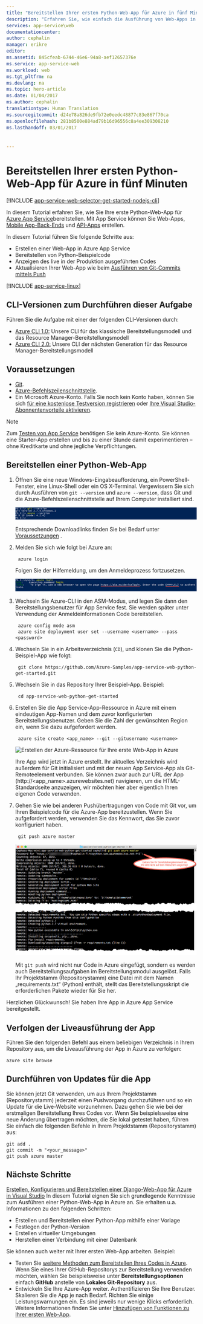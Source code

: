 ```yaml
---
title: "Bereitstellen Ihrer ersten Python-Web-App für Azure in fünf Minuten | Microsoft Docs"
description: "Erfahren Sie, wie einfach die Ausführung von Web-Apps in App Service ist, indem Sie eine Python-Beispiel-App bereitstellen. Sie können in kürzester Zeit mit der Entwicklung beginnen und sofort Ergebnisse erzielen."
services: app-service\web
documentationcenter: 
author: cephalin
manager: erikre
editor: 
ms.assetid: 845cfeab-6744-46e6-94a8-aef12657376e
ms.service: app-service-web
ms.workload: web
ms.tgt_pltfrm: na
ms.devlang: na
ms.topic: hero-article
ms.date: 01/04/2017
ms.author: cephalin
translationtype: Human Translation
ms.sourcegitcommit: d24e78a826de9fb72e0eedc48877c83e867f70ca
ms.openlocfilehash: 281b8500e884ad79b16d96556c8a4ee309308210
ms.lasthandoff: 03/01/2017


---
```

# <a name="deploy-your-first-python-web-app-to-azure-in-five-minutes"></a>Bereitstellen Ihrer ersten Python-Web-App für Azure in fünf Minuten
[!INCLUDE [app-service-web-selector-get-started-nodejs-cli](../../includes/app-service-web-selector-get-started-nodejs-cli.md)]  

In diesem Tutorial erfahren Sie, wie Sie Ihre erste Python-Web-App für [Azure App Service](../app-service/app-service-value-prop-what-is.md)bereitstellen.
Mit App Service können Sie Web-Apps, [Mobile App-Back-Ends](/documentation/learning-paths/appservice-mobileapps/) und [API-Apps](../app-service-api/app-service-api-apps-why-best-platform.md) erstellen.

In diesem Tutorial führen Sie folgende Schritte aus: 

* Erstellen einer Web-App in Azure App Service
* Bereitstellen von Python-Beispielcode
* Anzeigen des live in der Produktion ausgeführten Codes
* Aktualisieren Ihrer Web-App wie beim [Ausführen von Git-Commits mittels Push](https://git-scm.com/docs/git-push)

[!INCLUDE [app-service-linux](../../includes/app-service-linux.md)]

## <a name="cli-versions-to-complete-the-task"></a>CLI-Versionen zum Durchführen dieser Aufgabe

Führen Sie die Aufgabe mit einer der folgenden CLI-Versionen durch:

- [Azure CLI 1.0:](app-service-web-get-started-python-cli-nodejs.md) Unsere CLI für das klassische Bereitstellungsmodell und das Resource Manager-Bereitstellungsmodell
- [Azure CLI 2.0:](app-service-web-get-started-python.md) Unsere CLI der nächsten Generation für das Resource Manager-Bereitstellungsmodell

## <a name="prerequisites"></a>Voraussetzungen
* [Git](http://www.git-scm.com/downloads).
* [Azure-Befehlszeilenschnittstelle](../xplat-cli-install.md).
* Ein Microsoft Azure-Konto. Falls Sie noch kein Konto haben, können Sie sich [für eine kostenlose Testversion registrieren](https://azure.microsoft.com/pricing/free-trial/?WT.mc_id=A261C142F) oder [Ihre Visual Studio-Abonnentenvorteile aktivieren](https://azure.microsoft.com/pricing/member-offers/msdn-benefits-details/?WT.mc_id=A261C142F).

> [!NOTE]
> Zum [Testen von App Service](https://azure.microsoft.com/try/app-service/) benötigen Sie kein Azure-Konto. Sie können eine Starter-App erstellen und bis zu einer Stunde damit experimentieren – ohne Kreditkarte und ohne jegliche Verpflichtungen.
> 
> 

## <a name="deploy-a-python-web-app"></a>Bereitstellen einer Python-Web-App
1. Öffnen Sie eine neue Windows-Eingabeaufforderung, ein PowerShell-Fenster, eine Linux-Shell oder ein OS X-Terminal. Vergewissern Sie sich durch Ausführen von `git --version` und `azure --version`, dass Git und die Azure-Befehlszeilenschnittstelle auf Ihrem Computer installiert sind.
   
    ![Testen der Installation der CLI-Tools für Ihre erste Web-App in Azure](./media/app-service-web-get-started/1-test-tools.png)
   
    Entsprechende Downloadlinks finden Sie bei Bedarf unter [Voraussetzungen](#Prerequisites) .
2. Melden Sie sich wie folgt bei Azure an:
   
        azure login
   
    Folgen Sie der Hilfemeldung, um den Anmeldeprozess fortzusetzen.
   
    ![Anmelden bei Azure zur Erstellung Ihrer ersten Web-App](./media/app-service-web-get-started/3-azure-login.png)
3. Wechseln Sie Azure-CLI in den ASM-Modus, und legen Sie dann den Bereitstellungsbenutzer für App Service fest. Sie werden später unter Verwendung der Anmeldeinformationen Code bereitstellen.
   
        azure config mode asm
        azure site deployment user set --username <username> --pass <password>
4. Wechseln Sie in ein Arbeitsverzeichnis (`CD`), und klonen Sie die Python-Beispiel-App wie folgt:
   
        git clone https://github.com/Azure-Samples/app-service-web-python-get-started.git
5. Wechseln Sie in das Repository Ihrer Beispiel-App. Beispiel:
   
        cd app-service-web-python-get-started
6. Erstellen Sie die App Service-App-Ressource in Azure mit einem eindeutigen App-Namen und dem zuvor konfigurierten Bereitstellungsbenutzer. Geben Sie die Zahl der gewünschten Region ein, wenn Sie dazu aufgefordert werden.
   
        azure site create <app_name> --git --gitusername <username>
   
    ![Erstellen der Azure-Ressource für Ihre erste Web-App in Azure](./media/app-service-web-get-started-languages/python-site-create.png)
   
    Ihre App wird jetzt in Azure erstellt. Ihr aktuelles Verzeichnis wird außerdem für Git initialisiert und mit der neuen App Service-App als Git-Remoteelement verbunden.
    Sie können zwar auch zur URL der App (http://&lt;app_name>.azurewebsites.net) navigieren, um die HTML-Standardseite anzuzeigen, wir möchten hier aber eigentlich Ihren eigenen Code verwenden.
7. Gehen Sie wie bei anderen Pushübertragungen von Code mit Git vor, um Ihren Beispielcode für die Azure-App bereitzustellen. Wenn Sie aufgefordert werden, verwenden Sie das Kennwort, das Sie zuvor konfiguriert haben.
   
        git push azure master
   
    ![Übertragen von Code an Ihre ersten Web-App in Azure mittels Push](./media/app-service-web-get-started-languages/python-git-push.png)
   
    Mit `git push` wird nicht nur Code in Azure eingefügt, sondern es werden auch Bereitstellungsaufgaben im Bereitstellungsmodul ausgelöst. 
    Falls Ihr Projektstamm (Repositorystamm) eine Datei mit dem Namen „requirements.txt“ (Python) enthält, stellt das Bereitstellungsskript die erforderlichen Pakete wieder für Sie her. 

Herzlichen Glückwunsch! Sie haben Ihre App in Azure App Service bereitgestellt.

## <a name="see-your-app-running-live"></a>Verfolgen der Liveausführung der App
Führen Sie den folgenden Befehl aus einem beliebigen Verzeichnis in Ihrem Repository aus, um die Liveausführung der App in Azure zu verfolgen:

    azure site browse

## <a name="make-updates-to-your-app"></a>Durchführen von Updates für die App
Sie können jetzt Git verwenden, um aus Ihrem Projektstamm (Repositorystamm) jederzeit einen Pushvorgang durchzuführen und so ein Update für die Live-Website vorzunehmen. Dazu gehen Sie wie bei der erstmaligen Bereitstellung Ihres Codes vor. Wenn Sie beispielsweise eine neue Änderung übertragen möchten, die Sie lokal getestet haben, führen Sie einfach die folgenden Befehle in Ihrem Projektstamm (Repositorystamm) aus:

    git add .
    git commit -m "<your_message>"
    git push azure master

## <a name="next-steps"></a>Nächste Schritte
[Erstellen, Konfigurieren und Bereitstellen einer Django-Web-App für Azure in Visual Studio](web-sites-python-ptvs-django-mysql.md) In diesem Tutorial eignen Sie sich grundlegende Kenntnisse zum Ausführen einer Python-Web-App in Azure an. Sie erhalten u.a. Informationen zu den folgenden Schritten:

* Erstellen und Bereitstellen einer Python-App mithilfe einer Vorlage
* Festlegen der Python-Version
* Erstellen virtueller Umgebungen
* Herstellen einer Verbindung mit einer Datenbank

Sie können auch weiter mit Ihrer ersten Web-App arbeiten. Beispiel:

* Testen Sie [weitere Methoden zum Bereitstellen Ihres Codes in Azure](web-sites-deploy.md). Wenn Sie eines Ihrer GitHub-Repositorys zur Bereitstellung verwenden möchten, wählen Sie beispielsweise unter **Bereitstellungsoptionen** einfach **GitHub** anstelle von **Lokales Git-Repository** aus.
* Entwickeln Sie Ihre Azure-App weiter. Authentifizieren Sie Ihre Benutzer. Skalieren Sie die App je nach Bedarf. Richten Sie einige Leistungswarnungen ein. Es sind jeweils nur wenige Klicks erforderlich. Weitere Informationen finden Sie unter [Hinzufügen von Funktionen zu Ihrer ersten Web-App](app-service-web-get-started-2.md).


